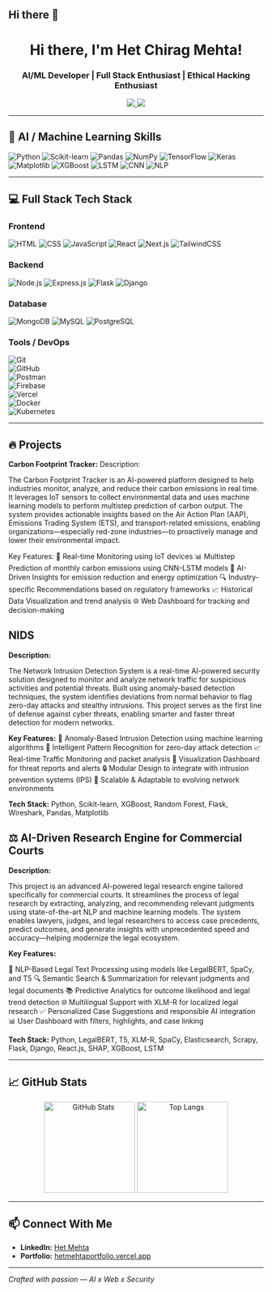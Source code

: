 ## Hi there 👋

<h1 align="center">Hi there, I'm Het Chirag Mehta!</h1>
<h3 align="center">AI/ML Developer | Full Stack Enthusiast | Ethical Hacking Enthusiast</h3>

<p align="center">
  <a href="https://www.linkedin.com/in/het-mehta-5b9a47236" target="_blank">
    <img src="https://img.shields.io/badge/-LinkedIn-0A66C2?style=for-the-badge&logo=linkedin&logoColor=white"/>
  </a>
  <a href="https://hetmehtaportfolio.vercel.app/" target="_blank">
    <img src="https://img.shields.io/badge/-Portfolio-000000?style=for-the-badge&logo=vercel&logoColor=white"/>
  </a>
</p>

---

## 🧠 AI / Machine Learning Skills

![Python](https://img.shields.io/badge/-Python-3776AB?logo=python&logoColor=white&style=flat)
![Scikit-learn](https://img.shields.io/badge/-Scikit--learn-F7931E?logo=scikit-learn&logoColor=white&style=flat)
![Pandas](https://img.shields.io/badge/-Pandas-150458?logo=pandas&logoColor=white&style=flat)
![NumPy](https://img.shields.io/badge/-NumPy-013243?logo=numpy&logoColor=white&style=flat)
![TensorFlow](https://img.shields.io/badge/-TensorFlow-FF6F00?logo=tensorflow&logoColor=white&style=flat)
![Keras](https://img.shields.io/badge/-Keras-D00000?logo=keras&logoColor=white&style=flat)
![Matplotlib](https://img.shields.io/badge/-Matplotlib-11557C?style=flat&logo=matplotlib&logoColor=white)
![XGBoost](https://img.shields.io/badge/-XGBoost-FF6600?style=flat)
![LSTM](https://img.shields.io/badge/-LSTM-4B8BBE?style=flat)
![CNN](https://img.shields.io/badge/-CNN-003366?style=flat)
![NLP](https://img.shields.io/badge/-NLP-8E44AD?style=flat)

---

## 💻 Full Stack Tech Stack

### Frontend
![HTML](https://img.shields.io/badge/-HTML5-E34F26?logo=html5&logoColor=white)
![CSS](https://img.shields.io/badge/-CSS3-1572B6?logo=css3&logoColor=white)
![JavaScript](https://img.shields.io/badge/-JavaScript-F7DF1E?logo=javascript&logoColor=black)
![React](https://img.shields.io/badge/-React-61DAFB?logo=react&logoColor=black)
![Next.js](https://img.shields.io/badge/-Next.js-000000?logo=next.js&logoColor=white)
![TailwindCSS](https://img.shields.io/badge/-TailwindCSS-38B2AC?logo=tailwind-css&logoColor=white)

### Backend
![Node.js](https://img.shields.io/badge/-Node.js-339933?logo=node.js&logoColor=white)
![Express.js](https://img.shields.io/badge/-Express.js-000000?logo=express&logoColor=white)
![Flask](https://img.shields.io/badge/-Flask-000000?logo=flask&logoColor=white)
![Django](https://img.shields.io/badge/-Django-092E20?logo=django&logoColor=white)

### Database
![MongoDB](https://img.shields.io/badge/-MongoDB-47A248?logo=mongodb&logoColor=white)
![MySQL](https://img.shields.io/badge/-MySQL-4479A1?logo=mysql&logoColor=white)
![PostgreSQL](https://img.shields.io/badge/-PostgreSQL-336791?logo=postgresql&logoColor=white)  


### Tools / DevOps
![Git](https://img.shields.io/badge/-Git-F05032?logo=git&logoColor=white)  
![GitHub](https://img.shields.io/badge/-GitHub-181717?logo=github&logoColor=white)  
![Postman](https://img.shields.io/badge/-Postman-FF6C37?logo=postman&logoColor=white)  
![Firebase](https://img.shields.io/badge/-Firebase-FFCA28?logo=firebase&logoColor=black)  
![Vercel](https://img.shields.io/badge/-Vercel-000000?logo=vercel&logoColor=white)  
![Docker](https://img.shields.io/badge/-Docker-2496ED?logo=docker&logoColor=white)  
![Kubernetes](https://img.shields.io/badge/-Kubernetes-326CE5?logo=kubernetes&logoColor=white)  

---

## 🔥 Projects
**Carbon Footprint Tracker:**
Description:

The Carbon Footprint Tracker is an AI-powered platform designed to help industries monitor, analyze, and reduce their carbon emissions in real time. It leverages IoT sensors to collect environmental data and uses machine learning models to perform multistep prediction of carbon output. The system provides actionable insights based on the Air Action Plan (AAP), Emissions Trading System (ETS), and transport-related emissions, enabling organizations—especially red-zone industries—to proactively manage and lower their environmental impact.

Key Features:
📡 Real-time Monitoring using IoT devices
📊 Multistep Prediction of monthly carbon emissions using CNN-LSTM models
🧠 AI-Driven Insights for emission reduction and energy optimization
🔍 Industry-specific Recommendations based on regulatory frameworks
📈 Historical Data Visualization and trend analysis
🌐 Web Dashboard for tracking and decision-making

## NIDS
**Description:**

The Network Intrusion Detection System is a real-time AI-powered security solution designed to monitor and analyze network traffic for suspicious activities and potential threats. Built using anomaly-based detection techniques, the system identifies deviations from normal behavior to flag zero-day attacks and stealthy intrusions. This project serves as the first line of defense against cyber threats, enabling smarter and faster threat detection for modern networks.

**Key Features:**
🚨 Anomaly-Based Intrusion Detection using machine learning algorithms
🧠 Intelligent Pattern Recognition for zero-day attack detection
📈 Real-time Traffic Monitoring and packet analysis
🧩 Visualization Dashboard for threat reports and alerts
🔒 Modular Design to integrate with intrusion prevention systems (IPS)
🔁 Scalable & Adaptable to evolving network environments

**Tech Stack:** Python, Scikit-learn, XGBoost, Random Forest, Flask, Wireshark, Pandas, Matplotlib

## ⚖️ AI-Driven Research Engine for Commercial Courts

**Description:**

This project is an advanced AI-powered legal research engine tailored specifically for commercial courts. It streamlines the process of legal research by extracting, analyzing, and recommending relevant judgments using state-of-the-art NLP and machine learning models. The system enables lawyers, judges, and legal researchers to access case precedents, predict outcomes, and generate insights with unprecedented speed and accuracy—helping modernize the legal ecosystem.

**Key Features:**

🧠 NLP-Based Legal Text Processing using models like LegalBERT, SpaCy, and T5
🔍 Semantic Search & Summarization for relevant judgments and legal documents
📚 Predictive Analytics for outcome likelihood and legal trend detection
🌐 Multilingual Support with XLM-R for localized legal research
✅ Personalized Case Suggestions and responsible AI integration
📊 User Dashboard with filters, highlights, and case linking

**Tech Stack:** Python, LegalBERT, T5, XLM-R, SpaCy, Elasticsearch, Scrapy, Flask, Django, React.js, SHAP, XGBoost, LSTM


---

## 📈 GitHub Stats

<p align="center">
  <img src="https://github-readme-stats.vercel.app/api?username=mehtahet619&show_icons=true&theme=tokyonight" alt="GitHub Stats" height="180"/>
  <img src="https://github-readme-stats.vercel.app/api/top-langs/?username=mehtahet619&layout=compact&theme=tokyonight" alt="Top Langs" height="180"/>
</p>

---

## 📫 Connect With Me

- **LinkedIn:** [Het Mehta](https://www.linkedin.com/in/het-mehta-5b9a47236)  
- **Portfolio:** [hetmehtaportfolio.vercel.app](https://hetmehtaportfolio.vercel.app)

---

*Crafted with passion — AI x Web x Security*

